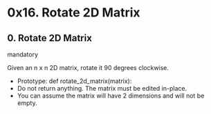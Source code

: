 # 0x16. Rotate 2D Matrix

## 0. Rotate 2D Matrix

mandatory

Given an n x n 2D matrix, rotate it 90 degrees clockwise.

- Prototype: def rotate_2d_matrix(matrix):
- Do not return anything. The matrix must be edited in-place.
- You can assume the matrix will have 2 dimensions and will not be empty.
